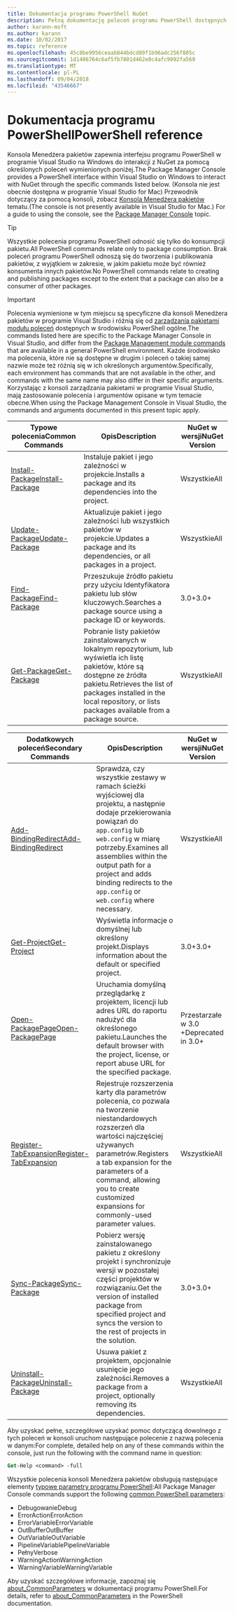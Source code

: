 ```yaml
---
title: Dokumentacja programu PowerShell NuGet
description: Pełną dokumentację poleceń programu PowerShell dostępnych w konsoli Menedżera pakietów NuGet w programie Visual Studio.
author: karann-msft
ms.author: karann
ms.date: 10/02/2017
ms.topic: reference
ms.openlocfilehash: 45c8be9956ceaab844bdcd89f1b96adc256f805c
ms.sourcegitcommit: 1d1406764c6af5fb7801d462e0c4afc9092fa569
ms.translationtype: MT
ms.contentlocale: pl-PL
ms.lasthandoff: 09/04/2018
ms.locfileid: "43546667"
---
```

# <a name="powershell-reference"></a><span data-ttu-id="af393-103">Dokumentacja programu PowerShell</span><span class="sxs-lookup"><span data-stu-id="af393-103">PowerShell reference</span></span>

<span data-ttu-id="af393-104">Konsola Menedżera pakietów zapewnia interfejsu programu PowerShell w programie Visual Studio na Windows do interakcji z NuGet za pomocą określonych poleceń wymienionych poniżej.</span><span class="sxs-lookup"><span data-stu-id="af393-104">The Package Manager Console provides a PowerShell interface within Visual Studio on Windows to interact with NuGet through the specific commands listed below.</span></span> <span data-ttu-id="af393-105">(Konsola nie jest obecnie dostępna w programie Visual Studio for Mac) Przewodnik dotyczący za pomocą konsoli, zobacz [Konsola Menedżera pakietów](../tools/package-manager-console.md) tematu.</span><span class="sxs-lookup"><span data-stu-id="af393-105">(The console is not presently available in Visual Studio for Mac.) For a guide to using the console, see the [Package Manager Console](../tools/package-manager-console.md) topic.</span></span>

> [!Tip]
> <span data-ttu-id="af393-106">Wszystkie polecenia programu PowerShell odnosić się tylko do konsumpcji pakietu.</span><span class="sxs-lookup"><span data-stu-id="af393-106">All PowerShell commands relate only to package consumption.</span></span> <span data-ttu-id="af393-107">Brak poleceń programu PowerShell odnoszą się do tworzenia i publikowania pakietów, z wyjątkiem w zakresie, w jakim pakietu może być również konsumenta innych pakietów.</span><span class="sxs-lookup"><span data-stu-id="af393-107">No PowerShell commands relate to creating and publishing packages except to the extent that a package can also be a consumer of other packages.</span></span>

> [!Important]
> <span data-ttu-id="af393-108">Polecenia wymienione w tym miejscu są specyficzne dla konsoli Menedżera pakietów w programie Visual Studio i różnią się od [zarządzania pakietami modułu poleceń](/powershell/module/packagemanagement/?view=powershell-6) dostępnych w środowisku PowerShell ogólne.</span><span class="sxs-lookup"><span data-stu-id="af393-108">The commands listed here are specific to the Package Manager Console in Visual Studio, and differ from the [Package Management module commands](/powershell/module/packagemanagement/?view=powershell-6) that are available in a general PowerShell environment.</span></span> <span data-ttu-id="af393-109">Każde środowisko ma polecenia, które nie są dostępne w drugim i poleceń o takiej samej nazwie może też różnią się w ich określonych argumentów.</span><span class="sxs-lookup"><span data-stu-id="af393-109">Specifically, each environment has commands that are not available in the other, and commands with the same name may also differ in their specific arguments.</span></span> <span data-ttu-id="af393-110">Korzystając z konsoli zarządzania pakietami w programie Visual Studio, mają zastosowanie polecenia i argumentów opisane w tym temacie obecne.</span><span class="sxs-lookup"><span data-stu-id="af393-110">When using the Package Management Console in Visual Studio, the commands and arguments documented in this present topic apply.</span></span>

| <span data-ttu-id="af393-111">Typowe polecenia</span><span class="sxs-lookup"><span data-stu-id="af393-111">Common Commands</span></span> | <span data-ttu-id="af393-112">Opis</span><span class="sxs-lookup"><span data-stu-id="af393-112">Description</span></span> | <span data-ttu-id="af393-113">NuGet w wersji</span><span class="sxs-lookup"><span data-stu-id="af393-113">NuGet Version</span></span> |
| --- | --- | --- |
| [<span data-ttu-id="af393-114">Install-Package</span><span class="sxs-lookup"><span data-stu-id="af393-114">Install-Package</span></span>](ps-ref-install-package.md) | <span data-ttu-id="af393-115">Instaluje pakiet i jego zależności w projekcie.</span><span class="sxs-lookup"><span data-stu-id="af393-115">Installs a package and its dependencies into the project.</span></span> | <span data-ttu-id="af393-116">Wszystkie</span><span class="sxs-lookup"><span data-stu-id="af393-116">All</span></span> |
| [<span data-ttu-id="af393-117">Update-Package</span><span class="sxs-lookup"><span data-stu-id="af393-117">Update-Package</span></span>](ps-ref-update-package.md) | <span data-ttu-id="af393-118">Aktualizuje pakiet i jego zależności lub wszystkich pakietów w projekcie.</span><span class="sxs-lookup"><span data-stu-id="af393-118">Updates a package and its dependencies, or all packages in a project.</span></span> | <span data-ttu-id="af393-119">Wszystkie</span><span class="sxs-lookup"><span data-stu-id="af393-119">All</span></span> |
| [<span data-ttu-id="af393-120">Find-Package</span><span class="sxs-lookup"><span data-stu-id="af393-120">Find-Package</span></span>](ps-ref-find-package.md) | <span data-ttu-id="af393-121">Przeszukuje źródło pakietu przy użyciu Identyfikatora pakietu lub słów kluczowych.</span><span class="sxs-lookup"><span data-stu-id="af393-121">Searches a package source using a package ID or keywords.</span></span> | <span data-ttu-id="af393-122">3.0+</span><span class="sxs-lookup"><span data-stu-id="af393-122">3.0+</span></span> |
| [<span data-ttu-id="af393-123">Get-Package</span><span class="sxs-lookup"><span data-stu-id="af393-123">Get-Package</span></span>](ps-ref-get-package.md) | <span data-ttu-id="af393-124">Pobranie listy pakietów zainstalowanych w lokalnym repozytorium, lub wyświetla ich listę pakietów, które są dostępne ze źródła pakietu.</span><span class="sxs-lookup"><span data-stu-id="af393-124">Retrieves the list of packages installed in the local repository, or lists packages available from a package source.</span></span> | <span data-ttu-id="af393-125">Wszystkie</span><span class="sxs-lookup"><span data-stu-id="af393-125">All</span></span> |

| <span data-ttu-id="af393-126">Dodatkowych poleceń</span><span class="sxs-lookup"><span data-stu-id="af393-126">Secondary Commands</span></span> | <span data-ttu-id="af393-127">Opis</span><span class="sxs-lookup"><span data-stu-id="af393-127">Description</span></span> | <span data-ttu-id="af393-128">NuGet w wersji</span><span class="sxs-lookup"><span data-stu-id="af393-128">NuGet Version</span></span> |
| --- | --- | --- |
| [<span data-ttu-id="af393-129">Add-BindingRedirect</span><span class="sxs-lookup"><span data-stu-id="af393-129">Add-BindingRedirect</span></span>](ps-ref-add-bindingredirect.md) | <span data-ttu-id="af393-130">Sprawdza, czy wszystkie zestawy w ramach ścieżki wyjściowej dla projektu, a następnie dodaje przekierowania powiązań do `app.config` lub `web.config` w miarę potrzeby.</span><span class="sxs-lookup"><span data-stu-id="af393-130">Examines all assemblies within the output path for a project and adds binding redirects to the `app.config` or `web.config` where necessary.</span></span> | <span data-ttu-id="af393-131">Wszystkie</span><span class="sxs-lookup"><span data-stu-id="af393-131">All</span></span> |
| [<span data-ttu-id="af393-132">Get-Project</span><span class="sxs-lookup"><span data-stu-id="af393-132">Get-Project</span></span>](ps-ref-get-project.md) | <span data-ttu-id="af393-133">Wyświetla informacje o domyślnej lub określony projekt.</span><span class="sxs-lookup"><span data-stu-id="af393-133">Displays information about the default or specified project.</span></span> | <span data-ttu-id="af393-134">3.0+</span><span class="sxs-lookup"><span data-stu-id="af393-134">3.0+</span></span> |
| [<span data-ttu-id="af393-135">Open-PackagePage</span><span class="sxs-lookup"><span data-stu-id="af393-135">Open-PackagePage</span></span>](ps-ref-open-packagepage.md) | <span data-ttu-id="af393-136">Uruchamia domyślną przeglądarkę z projektem, licencji lub adres URL do raportu nadużyć dla określonego pakietu.</span><span class="sxs-lookup"><span data-stu-id="af393-136">Launches the default browser with the project, license, or report abuse URL for the specified package.</span></span> | <span data-ttu-id="af393-137">Przestarzałe w 3.0 +</span><span class="sxs-lookup"><span data-stu-id="af393-137">Deprecated in 3.0+</span></span> |
| [<span data-ttu-id="af393-138">Register-TabExpansion</span><span class="sxs-lookup"><span data-stu-id="af393-138">Register-TabExpansion</span></span>](ps-ref-register-tabexpansion.md) | <span data-ttu-id="af393-139">Rejestruje rozszerzenia karty dla parametrów polecenia, co pozwala na tworzenie niestandardowych rozszerzeń dla wartości najczęściej używanych parametrów.</span><span class="sxs-lookup"><span data-stu-id="af393-139">Registers a tab expansion for the parameters of a command, allowing you to create customized expansions for commonly-used parameter values.</span></span> | <span data-ttu-id="af393-140">Wszystkie</span><span class="sxs-lookup"><span data-stu-id="af393-140">All</span></span> |
| [<span data-ttu-id="af393-141">Sync-Package</span><span class="sxs-lookup"><span data-stu-id="af393-141">Sync-Package</span></span>](ps-ref-sync-package.md) | <span data-ttu-id="af393-142">Pobierz wersję zainstalowanego pakietu z określony projekt i synchronizuje wersji w pozostałej części projektów w rozwiązaniu.</span><span class="sxs-lookup"><span data-stu-id="af393-142">Get the version of installed package from specified project and syncs the version to the rest of projects in the solution.</span></span> | <span data-ttu-id="af393-143">3.0+</span><span class="sxs-lookup"><span data-stu-id="af393-143">3.0+</span></span> |
| [<span data-ttu-id="af393-144">Uninstall-Package</span><span class="sxs-lookup"><span data-stu-id="af393-144">Uninstall-Package</span></span>](ps-ref-uninstall-package.md) | <span data-ttu-id="af393-145">Usuwa pakiet z projektem, opcjonalnie usunięcie jego zależności.</span><span class="sxs-lookup"><span data-stu-id="af393-145">Removes a package from a project, optionally removing its dependencies.</span></span> | <span data-ttu-id="af393-146">Wszystkie</span><span class="sxs-lookup"><span data-stu-id="af393-146">All</span></span> |

<span data-ttu-id="af393-147">Aby uzyskać pełne, szczegółowe uzyskać pomoc dotyczącą dowolnego z tych poleceń w konsoli uruchom następujące polecenie z nazwą polecenia w danym:</span><span class="sxs-lookup"><span data-stu-id="af393-147">For complete, detailed help on any of these commands within the console, just run the following with the command name in question:</span></span>

```ps
Get-Help <command> -full
```

<span data-ttu-id="af393-148">Wszystkie polecenia konsoli Menedżera pakietów obsługują następujące elementy [typowe parametry programu PowerShell](http://go.microsoft.com/fwlink/?LinkID=113216):</span><span class="sxs-lookup"><span data-stu-id="af393-148">All Package Manager Console commands support the following [common PowerShell parameters](http://go.microsoft.com/fwlink/?LinkID=113216):</span></span>

- <span data-ttu-id="af393-149">Debugowanie</span><span class="sxs-lookup"><span data-stu-id="af393-149">Debug</span></span>
- <span data-ttu-id="af393-150">ErrorAction</span><span class="sxs-lookup"><span data-stu-id="af393-150">ErrorAction</span></span>
- <span data-ttu-id="af393-151">ErrorVariable</span><span class="sxs-lookup"><span data-stu-id="af393-151">ErrorVariable</span></span>
- <span data-ttu-id="af393-152">OutBuffer</span><span class="sxs-lookup"><span data-stu-id="af393-152">OutBuffer</span></span>
- <span data-ttu-id="af393-153">OutVariable</span><span class="sxs-lookup"><span data-stu-id="af393-153">OutVariable</span></span>
- <span data-ttu-id="af393-154">PipelineVariable</span><span class="sxs-lookup"><span data-stu-id="af393-154">PipelineVariable</span></span>
- <span data-ttu-id="af393-155">Pełny</span><span class="sxs-lookup"><span data-stu-id="af393-155">Verbose</span></span>
- <span data-ttu-id="af393-156">WarningAction</span><span class="sxs-lookup"><span data-stu-id="af393-156">WarningAction</span></span>
- <span data-ttu-id="af393-157">WarningVariable</span><span class="sxs-lookup"><span data-stu-id="af393-157">WarningVariable</span></span>

<span data-ttu-id="af393-158">Aby uzyskać szczegółowe informacje, zapoznaj się [about_CommonParameters](http://go.microsoft.com/fwlink/?LinkID=113216) w dokumentacji programu PowerShell.</span><span class="sxs-lookup"><span data-stu-id="af393-158">For details, refer to [about_CommonParameters](http://go.microsoft.com/fwlink/?LinkID=113216) in the PowerShell documentation.</span></span>
